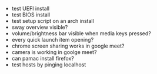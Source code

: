- test UEFI install
- test BIOS install
- test setup script on an arch install
- sway overview visible?
- volume/brightness bar visible when media keys pressed?
- every quick launch item opening?
- chrome screen sharing works in google meet?
- camera is working in goolge meet?
- can pamac install firefox?
- test hosts by pinging localhost